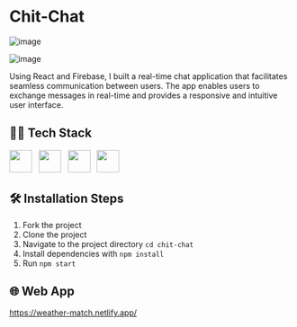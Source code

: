 # Chit-Chat 
![image](https://user-images.githubusercontent.com/84174011/224535460-753fb0f5-62a0-4663-94b5-34109af0bb28.png)

![image](https://user-images.githubusercontent.com/84174011/224535493-78b2095d-ad06-44db-aa07-def33dab1dfa.png)


Using React and Firebase, I built a real-time chat application that facilitates seamless communication between users. The app enables users to exchange messages in real-time and provides a responsive and intuitive user interface.

## 🧑‍💻 Tech Stack
<img src="https://cdn.jsdelivr.net/gh/devicons/devicon/icons/javascript/javascript-original.svg" width="40"/> &nbsp;   <img src="https://cdn.jsdelivr.net/gh/devicons/devicon/icons/react/react-original-wordmark.svg" width="40"/>  &nbsp;   <img src="https://cdn.jsdelivr.net/gh/devicons/devicon/icons/css3/css3-original-wordmark.svg" width="40"/> &nbsp;  <img src="https://cdn.jsdelivr.net/gh/devicons/devicon/icons/firebase/firebase-plain.svg" width="40"/>
           
          
      
## 🛠️ Installation Steps

1. Fork the project
2. Clone the project
3. Navigate to the project directory `cd chit-chat`
4. Install dependencies with `npm install`
5. Run `npm start`

## 🌐 Web App
https://weather-match.netlify.app/

